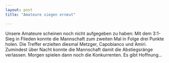 ```yaml
---
layout: post
title: "Amateure siegen erneut"

---
```


Unsere Amateure scheinen noch nicht aufgegeben zu haben: Mit dem 3:1-Sieg in Flieden konnte die Mannschaft zum zweiten Mal in Folge drei Punkte holen. Die Treffer erzielten diesmal Metzger, Capobianco und Amiri. Zumindest über Nacht konnte die Mannschaft damit die Abstiegsränge verlassen. Morgen spielen dann noch die Konkurrenten. Es gibt Hoffnung...


